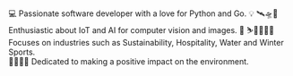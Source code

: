💻 Passionate software developer with a love for Python and Go. 
💡 🛰️🛸🚁 Enthusiastic about IoT and AI for computer vision and images.
🍷 ⛷️🎿🏄🏻‍♀️ Focuses on industries such as Sustainability, Hospitality, Water and Winter Sports.  
🌱🌱🌱🌱 Dedicated to making a positive impact on the environment. 
